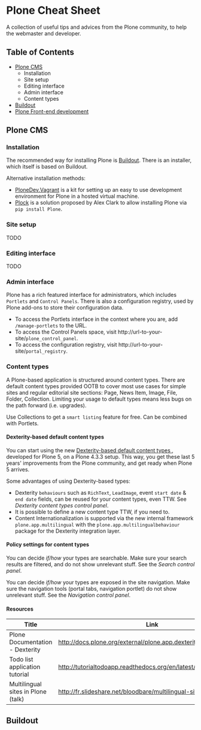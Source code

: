 # Plone Cheat Sheet
A collection of useful tips and advices from the Plone community, to help the webmaster and developer.

## Table of Contents
  - [Plone CMS](#plone-cms)
    - Installation 
    - Site setup
    - Editing interface
    - Admin interface
    - Content types
  - [Buildout](#buildout)
  - [Plone Front-end development](#plone-front-end-development)

## Plone CMS

### Installation
The recommended way for installing Plone is [Buildout](#buildout).
There is an installer, which itself is based on Buildout.

Alternative installation methods:
* [PloneDev.Vagrant](https://github.com/plone/plonedev.vagrant) is a kit for setting up an easy to use development environment for Plone in a hosted virtual machine.
* [Plock](https://github.com/plock/plock) is a solution proposed by Alex Clark to allow installing Plone via `pip install Plone`.

### Site setup
TODO

### Editing interface
TODO

### Admin interface
Plone has a rich featured interface for administrators, which includes `Portlets` and `Control Panels`.
There is also a configuration registry, used by Plone add-ons to store their configuration data.
* To access the Portlets interface in the context where you are, add `/manage-portlets` to the URL. 
* To access the Control Panels space, visit http://url-to-your-site/`plone_control_panel`.
* To access the configuration registry, visit http://url-to-your-site/`portal_registry`.

### Content types
A Plone-based application is structured around content types.
There are default content types provided OOTB to cover most use cases for simple sites and regular editorial site sections: Page, News Item, Image, File, Folder, Collection.
Limiting your usage to default types means less bugs on the path forward (i.e. upgrades).

Use Collections to get a `smart listing` feature for free. Can be combined with Portlets.

#### Dexterity-based default content types
You can start using the new [Dexterity-based default content types ](https://github.com/plone/plone.app.contenttypes), developed for Plone 5, on a Plone 4.3.3 setup. This way, you get these last 5 years' improvements from the Plone community, and get ready when Plone 5 arrives.

Some advantages of using Dexterity-based types:
  * Dexterity `behaviours` such as `RichText`, `LeadImage`, event `start date` & `end date` fields, can be reused for your content types, even TTW. See _Dexterity content types control panel_.
  * It is possible to define a new content type TTW, if you need to.
  * Content Internationalization is supported via the new internal framework `plone.app.multilingual` with the `plone.app.multilingualbehaviour` package for the Dexterity integration layer.


#### Policy settings for content types
You can decide *if/how* your types are searchable. Make sure your search results are filtered, and do not show unrelevant stuff. See the _Search control panel_.

You can decide *if/how* your types are exposed in the site navigation. Make sure the navigation tools (portal tabs, navigation portlet) do not show unrelevant stuff. See the _Navigation control panel_.

#### Resources

| Title | Link |
| ----- | ---- |
| Plone Documentation - Dexterity | http://docs.plone.org/external/plone.app.dexterity/docs/index.html |
| Todo list application tutorial | http://tutorialtodoapp.readthedocs.org/en/latest/ |
| Multilingual sites in Plone (talk) | http://fr.slideshare.net/bloodbare/multilingual-sites-in-plone |

## Buildout
